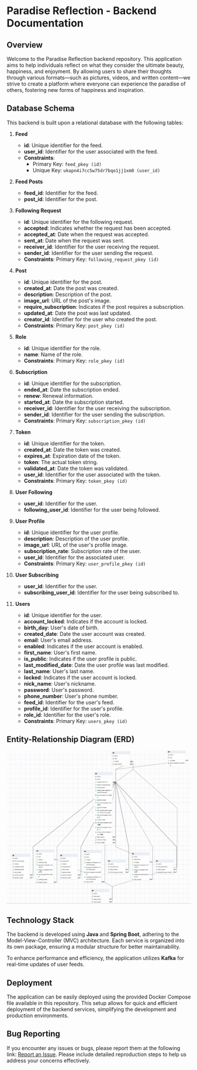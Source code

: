 # Paradise Reflection - Backend Documentation

## Overview

Welcome to the Paradise Reflection backend repository. This application aims to help individuals reflect on what they consider the ultimate beauty, happiness, and enjoyment. By allowing users to share their thoughts through various formats—such as pictures, videos, and written content—we strive to create a platform where everyone can experience the paradise of others, fostering new forms of happiness and inspiration.

## Database Schema

This backend is built upon a relational database with the following tables:

1. **Feed**
   - **id**: Unique identifier for the feed.
   - **user_id**: Identifier for the user associated with the feed.
   - **Constraints**: 
     - Primary Key: `feed_pkey (id)`
     - Unique Key: `ukapn4i7cc5w75dr7bqo1jj1xm0 (user_id)`

2. **Feed Posts**
   - **feed_id**: Identifier for the feed.
   - **post_id**: Identifier for the post.

3. **Following Request**
   - **id**: Unique identifier for the following request.
   - **accepted**: Indicates whether the request has been accepted.
   - **accepted_at**: Date when the request was accepted.
   - **sent_at**: Date when the request was sent.
   - **receiver_id**: Identifier for the user receiving the request.
   - **sender_id**: Identifier for the user sending the request.
   - **Constraints**: Primary Key: `following_request_pkey (id)`

4. **Post**
   - **id**: Unique identifier for the post.
   - **created_at**: Date the post was created.
   - **description**: Description of the post.
   - **image_url**: URL of the post's image.
   - **require_subscription**: Indicates if the post requires a subscription.
   - **updated_at**: Date the post was last updated.
   - **creator_id**: Identifier for the user who created the post.
   - **Constraints**: Primary Key: `post_pkey (id)`

5. **Role**
   - **id**: Unique identifier for the role.
   - **name**: Name of the role.
   - **Constraints**: Primary Key: `role_pkey (id)`

6. **Subscription**
   - **id**: Unique identifier for the subscription.
   - **ended_at**: Date the subscription ended.
   - **renew**: Renewal information.
   - **started_at**: Date the subscription started.
   - **receiver_id**: Identifier for the user receiving the subscription.
   - **sender_id**: Identifier for the user sending the subscription.
   - **Constraints**: Primary Key: `subscription_pkey (id)`

7. **Token**
   - **id**: Unique identifier for the token.
   - **created_at**: Date the token was created.
   - **expires_at**: Expiration date of the token.
   - **token**: The actual token string.
   - **validated_at**: Date the token was validated.
   - **user_id**: Identifier for the user associated with the token.
   - **Constraints**: Primary Key: `token_pkey (id)`

8. **User Following**
   - **user_id**: Identifier for the user.
   - **following_user_id**: Identifier for the user being followed.

9. **User Profile**
   - **id**: Unique identifier for the user profile.
   - **description**: Description of the user profile.
   - **image_url**: URL of the user's profile image.
   - **subscription_rate**: Subscription rate of the user.
   - **user_id**: Identifier for the associated user.
   - **Constraints**: Primary Key: `user_profile_pkey (id)`

10. **User Subscribing**
    - **user_id**: Identifier for the user.
    - **subscribing_user_id**: Identifier for the user being subscribed to.

11. **Users**
    - **id**: Unique identifier for the user.
    - **account_locked**: Indicates if the account is locked.
    - **birth_day**: User's date of birth.
    - **created_date**: Date the user account was created.
    - **email**: User's email address.
    - **enabled**: Indicates if the user account is enabled.
    - **first_name**: User's first name.
    - **is_public**: Indicates if the user profile is public.
    - **last_modified_date**: Date the user profile was last modified.
    - **last_name**: User's last name.
    - **locked**: Indicates if the user account is locked.
    - **nick_name**: User's nickname.
    - **password**: User's password.
    - **phone_number**: User's phone number.
    - **feed_id**: Identifier for the user's feed.
    - **profile_id**: Identifier for the user's profile.
    - **role_id**: Identifier for the user's role.
    - **Constraints**: Primary Key: `users_pkey (id)`

## Entity-Relationship Diagram (ERD)

![ERD](./erd.png)

## Technology Stack

The backend is developed using **Java** and **Spring Boot**, adhering to the Model-View-Controller (MVC) architecture. Each service is organized into its own package, ensuring a modular structure for better maintainability.

To enhance performance and efficiency, the application utilizes **Kafka** for real-time updates of user feeds.

## Deployment

The application can be easily deployed using the provided Docker Compose file available in this repository. This setup allows for quick and efficient deployment of the backend services, simplifying the development and production environments.

## Bug Reporting

If you encounter any issues or bugs, please report them at the following link: [Report an Issue](https://github.com/arraymahdi/paradise-reflection.git). Please include detailed reproduction steps to help us address your concerns effectively.

